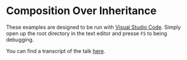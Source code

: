 # Composition Over Inheritance
These examples are designed to be run with [Visual Studio Code](https://code.visualstudio.com/). Simply open up the root directory in the text editor and presse `F5` to being debugging.

You can find a transcript of the talk [here](http://mgmarlow.com/2016/08/14/composition-over-inheritance/).
